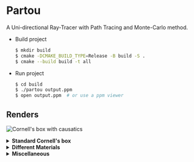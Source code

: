 # Partou
A Uni-directional Ray-Tracer with Path Tracing and Monte-Carlo method.


- Build project
    ``` sh
    $ mkdir build
    $ cmake -DCMAKE_BUILD_TYPE=Release -B build -S .
    $ cmake --build build -t all
    ```
- Run project
    ``` sh
    $ cd build
    $ ./partou output.ppm
    $ open output.ppm  # or use a ppm viewer
    ```

## Renders

![Cornell's box with causatics](.gallery/Cornell_with_causatics.png "Cornell's box with causatics")

<details>
<summary>
 <b>Standard Cornell's box</b>
</summary>
 
![Cornell's box using MCMC and mixture pdf](.gallery/Cornells_box_using_MCMC_and_mixture_pdf.png "Cornell's box using MCMC and mixture pdf")
</details>

<details>
<summary>
 <b>Different Materials</b>
</summary>
 
![Suzzane with Glass material](.gallery/glass_with_total_internal_suz.png "Suzzane with Glass material")
![Suzzane with Lambertian material](.gallery/lamb_suz.png "Suzzane with Lambertian material")
![Suzzane with Metal material](.gallery/metal_smooth_fuz_suz.png "Suzzane with Metal material")
</details>

<details>
<summary>
 <b>Miscellaneous</b>
</summary>
 
![Suzzane next to a glass sphere](.gallery/suz_with_sphere.png "Suzzane next to a glass sphere")
![Flat Stanford Bunny](.gallery/bun.png "Flat Stanford Bunny")
![Flat Suzzane](.gallery/suzanne.png "Flat Suzzane")
![Smooth Suzzane](.gallery/suzzane_trans_smooth_msaa.png "Smooth Suzzane")
![Sphere and Triangle Rendering](.gallery/sphere_triange_rendering.png)
</details>

